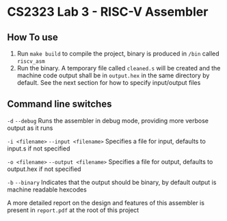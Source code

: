 # CS2323 Lab 3 - RISC-V Assembler

## How To use
1) Run `make build` to compile the project, binary is produced in `/bin` called `riscv_asm`
2) Run the binary. A temporary file called `cleaned.s` will be created and the machine code output shall be in `output.hex` in the same directory by default. 
See the next section for how to specify input/output files

## Command line switches
`-d` 
`--debug`
Runs the assembler in debug mode, providing more verbose output as it runs

`-i <filename>`
`--input <filename>`
Specifies a file for input, defaults to input.s if not specified

`-o <filename>`
`--output <filename>`
Specifies a file for output, defaults to output.hex if not specified

`-b`
`--binary`
Indicates that the output should be binary, by default output is machine readable hexcodes

A more detailed report on the design and features of this assembler is present in `report.pdf` at the root of this project